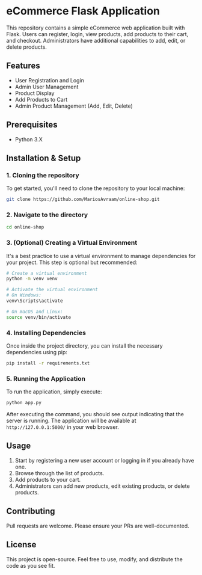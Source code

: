 # eCommerce Flask Application

This repository contains a simple eCommerce web application built with Flask. Users can register, login, view products, add products to their cart, and checkout. Administrators have additional capabilities to add, edit, or delete products.

## Features
- User Registration and Login
- Admin User Management
- Product Display
- Add Products to Cart
- Admin Product Management (Add, Edit, Delete)

## Prerequisites
- Python 3.X

## Installation & Setup

### 1. Cloning the repository
To get started, you'll need to clone the repository to your local machine:
```bash
git clone https://github.com/MariosAvraam/online-shop.git
```
### 2. Navigate to the directory
```bash
cd online-shop
```

### 3. (Optional) Creating a Virtual Environment
It's a best practice to use a virtual environment to manage dependencies for your project. This step is optional but recommended:
```bash
# Create a virtual environment
python -m venv venv

# Activate the virtual environment
# On Windows:
venv\Scripts\activate

# On macOS and Linux:
source venv/bin/activate
```

### 4. Installing Dependencies
Once inside the project directory, you can install the necessary dependencies using pip:
```bash
pip install -r requirements.txt
```
### 5. Running the Application
To run the application, simply execute:
```bash
python app.py
```
After executing the command, you should see output indicating that the server is running. The application will be available at `http://127.0.0.1:5000/` in your web browser.

## Usage
1. Start by registering a new user account or logging in if you already have one.
2. Browse through the list of products.
3. Add products to your cart.
4. Administrators can add new products, edit existing products, or delete products.

## Contributing
Pull requests are welcome. Please ensure your PRs are well-documented.

## License
This project is open-source. Feel free to use, modify, and distribute the code as you see fit.